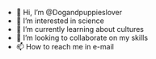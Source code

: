 - 👋 Hi, I’m @Dogandpuppieslover
- 👀 I’m interested in science 
- 🌱 I’m currently learning about cultures 
- 💞️ I’m looking to collaborate on my skills
- 📫 How to reach me in e-mail 

<!---
Dogandpuppieslover/Dogandpuppieslover is a ✨ special ✨ repository because its `README.md` (this file) appears on your GitHub profile.
You can click the Preview link to take a look at your changes.
--->
